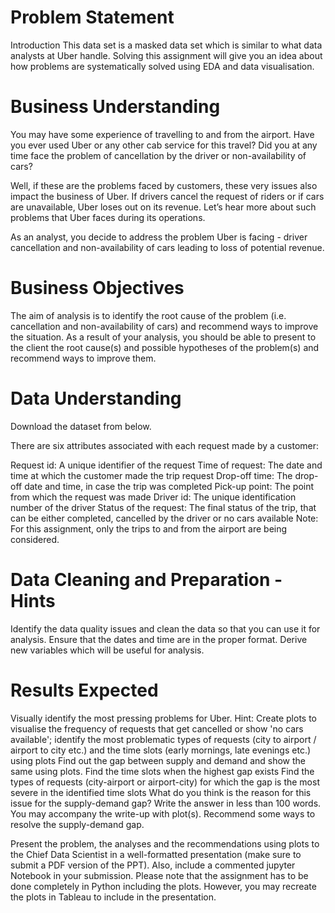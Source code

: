 
# Problem Statement
Introduction
This data set is a masked data set which is similar to what data analysts at Uber handle. Solving this assignment will give you an idea about how problems are systematically solved using EDA and data visualisation. 

 

# Business Understanding

You may have some experience of travelling to and from the airport. Have you ever used Uber or any other cab service for this travel? Did you at any time face the problem of cancellation by the driver or non-availability of cars?

 

Well, if these are the problems faced by customers, these very issues also impact the business of Uber. If drivers cancel the request of riders or if cars are unavailable, Uber loses out on its revenue. Let’s hear more about such problems that Uber faces during its operations.

 
As an analyst, you decide to address the problem Uber is facing - driver cancellation and non-availability of cars leading to loss of potential revenue. 

 

# Business Objectives

The aim of analysis is to identify the root cause of the problem (i.e. cancellation and non-availability of cars) and recommend ways to improve the situation. As a result of your analysis, you should be able to present to the client the root cause(s) and possible hypotheses of the problem(s) and recommend ways to improve them.  

 

# Data Understanding
Download the dataset from below.

There are six attributes associated with each request made by a customer:

Request id: A unique identifier of the request
Time of request: The date and time at which the customer made the trip request
Drop-off time: The drop-off date and time, in case the trip was completed 
Pick-up point: The point from which the request was made
Driver id: The unique identification number of the driver
Status of the request: The final status of the trip, that can be either completed, cancelled by the driver or no cars available
Note: For this assignment, only the trips to and from the airport are being considered.


 

# Data Cleaning and Preparation - Hints

Identify the data quality issues and clean the data so that you can use it for analysis.
Ensure that the dates and time are in the proper format. Derive new variables which will be useful for analysis.
 

# Results Expected
Visually identify the most pressing problems for Uber. 
Hint: Create plots to visualise the frequency of requests that get cancelled or show 'no cars available'; identify the most problematic types of requests (city to airport / airport to city etc.) and the time slots (early mornings, late evenings etc.) using plots
Find out the gap between supply and demand and show the same using plots.
Find the time slots when the highest gap exists
Find the types of requests (city-airport or airport-city) for which the gap is the most severe in the identified time slots
What do you think is the reason for this issue for the supply-demand gap? Write the answer in less than 100 words. You may accompany the write-up with plot(s).
 Recommend some ways to resolve the supply-demand gap.
 

Present the problem, the analyses and the recommendations using plots to the Chief Data Scientist in a well-formatted presentation (make sure to submit a PDF version of the PPT). Also, include a commented jupyter Notebook in your submission. Please note that the assignment has to be done completely in Python including the plots. However, you may recreate the plots in Tableau to include in the presentation.

 